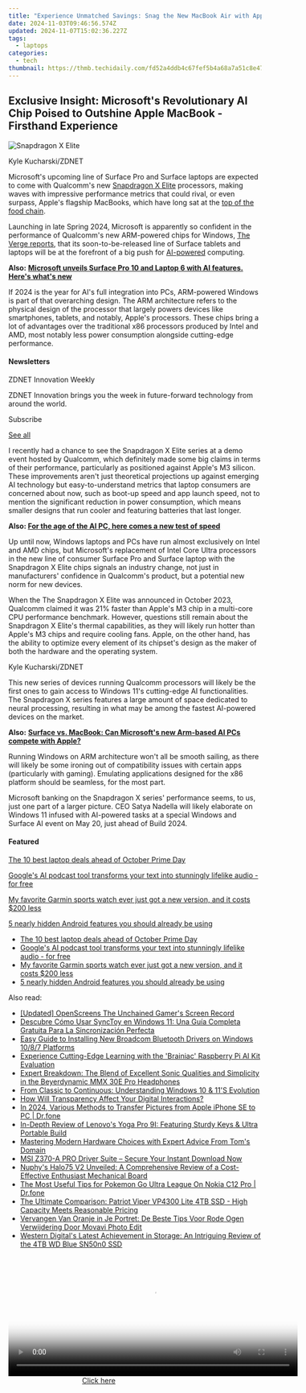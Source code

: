 ```yaml
---
title: "Experience Unmatched Savings: Snag the New MacBook Air with Apple's Revolutionary M1 Chip at Just $799 on Amazon's Exclusive Prime Day Event - Insights From ZDNet"
date: 2024-11-03T09:46:56.574Z
updated: 2024-11-07T15:02:36.227Z
tags:
  - laptops
categories:
  - tech
thumbnail: https://thmb.techidaily.com/fd52a4ddb4c67fef5b4a68a7a51c8e47e5f13f4d158884cb761f8f838fb72e26.jpeg
---
```


## Exclusive Insight: Microsoft's Revolutionary AI Chip Poised to Outshine Apple MacBook - Firsthand Experience

![Snapdragon X Elite](https://www.zdnet.com/a/img/resize/3cb055446cc580af83af844a0dca5bffb518213d/2024/04/09/1ac44c93-bdb4-4201-b5ec-2ec5fd362d77/img-4233.jpg?auto=webp&width=1280)

Kyle Kucharski/ZDNET

Microsoft's upcoming line of Surface Pro and Surface laptops are expected to come with Qualcomm's new [Snapdragon X Elite](https://www.zdnet.com/article/qualcomms-snapdragon-x-elite-brings-more-ai-power-to-your-next-pc/) processors, making waves with impressive performance metrics that could rival, or even surpass, Apple's flagship MacBooks, which have long sat at the [top of the food chain](https://www.zdnet.com/article/best-laptop/). 

Launching in late Spring 2024, Microsoft is apparently so confident in the performance of Qualcomm's new ARM-powered chips for Windows, [The Verge reports](https://www.theverge.com/2024/4/8/24116587/microsoft-macbook-air-surface-arm-qualcomm-snapdragon-x-elite), that its soon-to-be-released line of Surface tablets and laptops will be at the forefront of a big push for [AI-powered](https://www.zdnet.com/article/what-is-ai-heres-everything-you-need-to-know-about-artificial-intelligence/) computing. 

**Also:** [**Microsoft unveils Surface Pro 10 and Laptop 6 with AI features. Here's what's new**](https://www.zdnet.com/article/microsoft-unveils-surface-pro-10-and-laptop-6-with-ai-upgrades-heres-whats-new/)

If 2024 is the year for AI's full integration into PCs, ARM-powered Windows is part of that overarching design. The ARM architecture refers to the physical design of the processor that largely powers devices like smartphones, tablets, and notably, Apple's processors. These chips bring a lot of advantages over the traditional x86 processors produced by Intel and AMD, most notably less power consumption alongside cutting-edge performance. 

#### Newsletters

ZDNET Innovation Weekly

ZDNET Innovation brings you the week in future-forward technology from around the world.

 Subscribe

[See all](https://www.zdnet.com/newsletters/)

I recently had a chance to see the Snapdragon X Elite series at a demo event hosted by Qualcomm, which definitely made some big claims in terms of their performance, particularly as positioned against Apple's M3 silicon. These improvements aren't just theoretical projections up against emerging AI technology but easy-to-understand metrics that laptop consumers are concerned about now, such as boot-up speed and app launch speed, not to mention the significant reduction in power consumption, which means smaller designs that run cooler and featuring batteries that last longer. 

**Also: [For the age of the AI PC, here comes a new test of speed](https://www.zdnet.com/article/for-the-age-of-the-ai-pc-here-comes-a-new-test-of-speed/)**

Up until now, Windows laptops and PCs have run almost exclusively on Intel and AMD chips, but Microsoft's replacement of Intel Core Ultra processors in the new line of consumer Surface Pro and Surface laptop with the Snapdragon X Elite chips signals an industry change, not just in manufacturers' confidence in Qualcomm's product, but a potential new norm for new devices. 

When the The Snapdragon X Elite was announced in October 2023, Qualcomm claimed it was 21% faster than Apple's M3 chip in a multi-core CPU performance benchmark. However, questions still remain about the Snapdragon X Elite's thermal capabilities, as they will likely run hotter than Apple's M3 chips and require cooling fans. Apple, on the other hand, has the ability to optimize every element of its chipset's design as the maker of both the hardware and the operating system.

Kyle Kucharski/ZDNET

This new series of devices running Qualcomm processors will likely be the first ones to gain access to Windows 11's cutting-edge AI functionalities. The Snapdragon X series features a large amount of space dedicated to neural processing, resulting in what may be among the fastest AI-powered devices on the market. 

**Also:** [**Surface vs. MacBook: Can Microsoft's new Arm-based AI PCs compete with Apple?**](https://www.zdnet.com/article/surface-vs-macbook-can-microsofts-new-arm-based-ai-pcs-compete-with-apple/)

Running Windows on ARM architecture won't all be smooth sailing, as there will likely be some ironing out of compatibility issues with certain apps (particularly with gaming). Emulating applications designed for the x86 platform should be seamless, for the most part. 

Microsoft banking on the Snapdragon X series' performance seems, to us, just one part of a larger picture. CEO Satya Nadella will likely elaborate on Windows 11 infused with AI-powered tasks at a special Windows and Surface AI event on May 20, just ahead of Build 2024\. 

#### Featured

[The 10 best laptop deals ahead of October Prime Day](https://www.zdnet.com/article/best-early-prime-day-laptop-deals-2024/ "The 10 best laptop deals ahead of October Prime Day")

[Google's AI podcast tool transforms your text into stunningly lifelike audio - for free](https://www.zdnet.com/article/googles-ai-podcast-tool-transforms-your-text-into-stunningly-lifelike-audio-for-free/ "Google's AI podcast tool transforms your text into stunningly lifelike audio - for free")

[My favorite Garmin sports watch ever just got a new version, and it costs $200 less](https://www.zdnet.com/article/my-favorite-garmin-sports-watch-ever-just-got-a-new-version-and-it-costs-200-less/ "My favorite Garmin sports watch ever just got a new version, and it costs $200 less")

[5 nearly hidden Android features you should already be using](https://www.zdnet.com/article/5-nearly-hidden-android-features-you-should-already-be-using/ "5 nearly hidden Android features you should already be using")

* [The 10 best laptop deals ahead of October Prime Day](https://www.zdnet.com/article/best-early-prime-day-laptop-deals-2024/ "The 10 best laptop deals ahead of October Prime Day")
* [Google's AI podcast tool transforms your text into stunningly lifelike audio - for free](https://www.zdnet.com/article/googles-ai-podcast-tool-transforms-your-text-into-stunningly-lifelike-audio-for-free/ "Google's AI podcast tool transforms your text into stunningly lifelike audio - for free")
* [My favorite Garmin sports watch ever just got a new version, and it costs $200 less](https://www.zdnet.com/article/my-favorite-garmin-sports-watch-ever-just-got-a-new-version-and-it-costs-200-less/ "My favorite Garmin sports watch ever just got a new version, and it costs $200 less")
* [5 nearly hidden Android features you should already be using](https://www.zdnet.com/article/5-nearly-hidden-android-features-you-should-already-be-using/ "5 nearly hidden Android features you should already be using")

<ins class="adsbygoogle"
     style="display:block"
     data-ad-format="autorelaxed"
     data-ad-client="ca-pub-7571918770474297"
     data-ad-slot="1223367746"></ins>

<ins class="adsbygoogle"
     style="display:block"
     data-ad-client="ca-pub-7571918770474297"
     data-ad-slot="8358498916"
     data-ad-format="auto"
     data-full-width-responsive="true"></ins>

<span class="atpl-alsoreadstyle">Also read:</span>
<div><ul>
<li><a href="https://screen-video-capture.techidaily.com/updated-openscreens-the-unchained-gamers-screen-record/"><u>[Updated] OpenScreens The Unchained Gamer's Screen Record</u></a></li>
<li><a href="https://win-trending.techidaily.com/descubre-como-usar-synctoy-en-windows-11-una-guia-completa-gratuita-para-la-sincronizacion-perfecta/"><u>Descubre Cómo Usar SyncToy en Windows 11: Una Guía Completa Gratuita Para La Sincronización Perfecta</u></a></li>
<li><a href="https://hardware-updates.techidaily.com/easy-guide-to-installing-new-broadcom-bluetooth-drivers-on-windows-1087-platforms/"><u>Easy Guide to Installing New Broadcom Bluetooth Drivers on Windows 10/8/7 Platforms</u></a></li>
<li><a href="https://hardware-reviews.techidaily.com/experience-cutting-edge-learning-with-the-brainiac-raspberry-pi-ai-kit-evaluation/"><u>Experience Cutting-Edge Learning with the 'Brainiac' Raspberry Pi AI Kit Evaluation</u></a></li>
<li><a href="https://hardware-reviews.techidaily.com/expert-breakdown-the-blend-of-excellent-sonic-qualities-and-simplicity-in-the-beyerdynamic-mmx-30e-pro-headphones/"><u>Expert Breakdown: The Blend of Excellent Sonic Qualities and Simplicity in the Beyerdynamic MMX 30E Pro Headphones</u></a></li>
<li><a href="https://win11-tips.techidaily.com/from-classic-to-continuous-understanding-windows-10-and-11s-evolution/"><u>From Classic to Continuous: Understanding Windows 10 & 11'S Evolution</u></a></li>
<li><a href="https://facebook.techidaily.com/how-will-transparency-affect-your-digital-interactions/"><u>How Will Transparency Affect Your Digital Interactions?</u></a></li>
<li><a href="https://iphone-transfer.techidaily.com/in-2024-various-methods-to-transfer-pictures-from-apple-iphone-se-to-pc-drfone-by-drfone-transfer-from-ios/"><u>In 2024, Various Methods to Transfer Pictures from Apple iPhone SE to PC | Dr.fone</u></a></li>
<li><a href="https://hardware-reviews.techidaily.com/in-depth-review-of-lenovos-yoga-pro-9i-featuring-sturdy-keys-and-ultra-portable-build/"><u>In-Depth Review of Lenovo's Yoga Pro 9I: Featuring Sturdy Keys & Ultra Portable Build</u></a></li>
<li><a href="https://hardware-reviews.techidaily.com/mastering-modern-hardware-choices-with-expert-advice-from-toms-domain/"><u>Mastering Modern Hardware Choices with Expert Advice From Tom's Domain</u></a></li>
<li><a href="https://win-amazing.techidaily.com/1722973999039-msi-z370-a-pro-driver-suite-secure-your-instant-download-now/"><u>MSI Z370-A PRO Driver Suite – Secure Your Instant Download Now</u></a></li>
<li><a href="https://hardware-reviews.techidaily.com/nuphys-halo75-v2-unveiled-a-comprehensive-review-of-a-cost-effective-enthusiast-mechanical-board/"><u>Nuphy's Halo75 V2 Unveiled: A Comprehensive Review of a Cost-Effective Enthusiast Mechanical Board</u></a></li>
<li><a href="https://android-pokemon-go.techidaily.com/the-most-useful-tips-for-pokemon-go-ultra-league-on-nokia-c12-pro-drfone-by-drfone-virtual-android/"><u>The Most Useful Tips for Pokemon Go Ultra League On Nokia C12 Pro | Dr.fone</u></a></li>
<li><a href="https://hardware-reviews.techidaily.com/the-ultimate-comparison-patriot-viper-vp4300-lite-4tb-ssd-high-capacity-meets-reasonable-pricing/"><u>The Ultimate Comparison: Patriot Viper VP4300 Lite 4TB SSD - High Capacity Meets Reasonable Pricing</u></a></li>
<li><a href="https://win-forum.techidaily.com/vervangen-van-oranje-in-je-portret-de-beste-tips-voor-rode-ogen-verwijdering-door-movavi-photo-edit/"><u>Vervangen Van Oranje in Je Portret: De Beste Tips Voor Rode Ogen Verwijdering Door Movavi Photo Edit</u></a></li>
<li><a href="https://hardware-reviews.techidaily.com/western-digitals-latest-achievement-in-storage-an-intriguing-review-of-the-4tb-wd-blue-sn50n0-ssd/"><u>Western Digital's Latest Achievement in Storage: An Intriguing Review of the 4TB WD Blue SN50n0 SSD</u></a></li>
</ul></div>

<!-- affiliate ads begin -->
<span id="1983553">
					<video width="576" height="240" style="cursor:pointer"
           poster="//a.impactradius-go.com/display-clicktoplayimage/1983553.png"
           onclick="if(!this.playClicked){this.play();this.setAttribute('controls',true);this.playClicked=true;}">
	   <source src="//a.impactradius-go.com/display-ad/22993-1983553">
	   <img src="//a.impactradius-go.com/display-clicktoplayimage/1983553.png" style="border: none; height: 100%; width: 100%; object-fit: contain">
	</video>
	<div style="width:360px;text-align:center"><a href="javascript:window.open(decodeURIComponent('https%3A%2F%2Fhomestyler.sjv.io%2Fc%2F5597632%2F1983553%2F22993'), '_blank');void(0);">Click here</a></div>
</span>
<img height="0" width="0" src="https://imp.pxf.io/i/5597632/1983553/22993" style="position:absolute;visibility:hidden;" border="0" />
<!-- affiliate ads end -->

